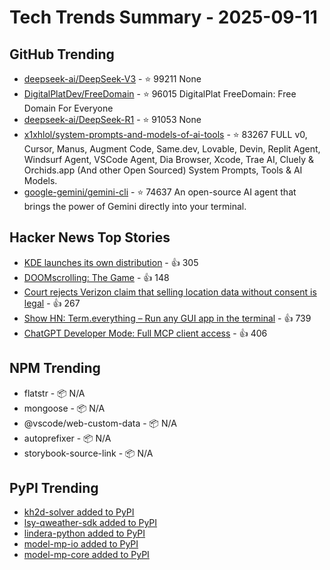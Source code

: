 # Tech Trends Summary - 2025-09-11

## GitHub Trending
- [deepseek-ai/DeepSeek-V3](https://github.com/deepseek-ai/DeepSeek-V3) - ⭐ 99211
  None
- [DigitalPlatDev/FreeDomain](https://github.com/DigitalPlatDev/FreeDomain) - ⭐ 96015
  DigitalPlat FreeDomain: Free Domain For Everyone
- [deepseek-ai/DeepSeek-R1](https://github.com/deepseek-ai/DeepSeek-R1) - ⭐ 91053
  None
- [x1xhlol/system-prompts-and-models-of-ai-tools](https://github.com/x1xhlol/system-prompts-and-models-of-ai-tools) - ⭐ 83267
  FULL v0, Cursor, Manus, Augment Code, Same.dev, Lovable, Devin, Replit Agent, Windsurf Agent, VSCode Agent, Dia Browser, Xcode, Trae AI, Cluely & Orchids.app (And other Open Sourced) System Prompts, Tools & AI Models.
- [google-gemini/gemini-cli](https://github.com/google-gemini/gemini-cli) - ⭐ 74637
  An open-source AI agent that brings the power of Gemini directly into your terminal.

## Hacker News Top Stories
- [KDE launches its own distribution](https://lwn.net/SubscriberLink/1037166/caa6979c16a99c9e/) - 👍 305
- [DOOMscrolling: The Game](https://ironicsans.ghost.io/doomscrolling-the-game/) - 👍 148
- [Court rejects Verizon claim that selling location data without consent is legal](https://arstechnica.com/tech-policy/2025/09/court-rejects-verizon-claim-that-selling-location-data-without-consent-is-legal/) - 👍 267
- [Show HN: Term.everything – Run any GUI app in the terminal](https://github.com/mmulet/term.everything) - 👍 739
- [ChatGPT Developer Mode: Full MCP client access](https://platform.openai.com/docs/guides/developer-mode) - 👍 406

## NPM Trending
- flatstr - 📦 N/A
- mongoose - 📦 N/A
- @vscode/web-custom-data - 📦 N/A
- autoprefixer - 📦 N/A
- storybook-source-link - 📦 N/A

## PyPI Trending
- [kh2d-solver added to PyPI](https://pypi.org/project/kh2d-solver/)
- [lsy-qweather-sdk added to PyPI](https://pypi.org/project/lsy-qweather-sdk/)
- [lindera-python added to PyPI](https://pypi.org/project/lindera-python/)
- [model-mp-io added to PyPI](https://pypi.org/project/model-mp-io/)
- [model-mp-core added to PyPI](https://pypi.org/project/model-mp-core/)
